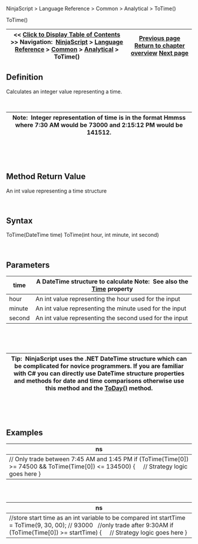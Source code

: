 ﻿


NinjaScript \> Language Reference \> Common \> Analytical \> ToTime()






















ToTime()







| \<\< [Click to Display Table of Contents](totime.md) \>\> **Navigation:**     [NinjaScript](ninjascript-1.md) \> [Language Reference](language_reference_wip-1.md) \> [Common](common-1.md) \> [Analytical](market_data-1.md) \> ToTime() | [Previous page](today-1.md) [Return to chapter overview](market_data-1.md) [Next page](attributes-1.md) |
| --- | --- |











## Definition


Calculates an integer value representing a time.


 




| Note:  Integer representation of time is in the format Hmmss where 7:30 AM would be 73000 and 2:15:12 PM would be 141512\. |
| --- |



 


 


## Method Return Value


An int value representing a time structure


 


## Syntax
ToTime(DateTime time)
ToTime(int hour, int minute, int second)


 


## Parameters




| time | A DateTime structure to calculate Note:  See also the [Time](time-1.md) property |
| --- | --- |
| hour | An int value representing the hour used for the input |
| minute | An int value representing the minute used for the input |
| second | An int value representing the second used for the input |



 


 




| Tip:  NinjaScript uses the .NET DateTime structure which can be complicated for novice programmers. If you are familiar with C\# you can directly use DateTime structure properties and methods for date and time comparisons otherwise use this method and the [ToDay()](today-1.md) method. |
| --- |



 


 


## Examples




| ns |
| --- |
| // Only trade between 7:45 AM and 1:45 PM if (ToTime(Time\[0]) \>\= 74500 \&\& ToTime(Time\[0]) \<\= 134500) {      // Strategy logic goes here } |



 


## 




| ns |
| --- |
| //store start time as an int variable to be compared int startTime \= ToTime(9, 30, 00); // 93000   //only trade after 9:30AM if (ToTime(Time\[0]) \>\= startTime) {      // Strategy logic goes here } |









